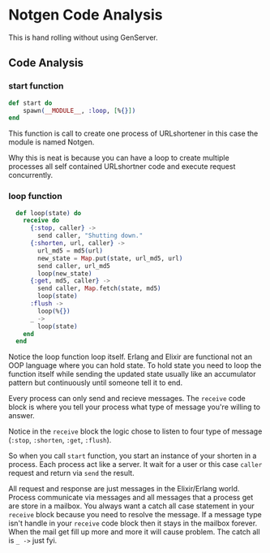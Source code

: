 # Notgen Code Analysis

This is hand rolling without using GenServer.

## Code Analysis

### start function

```elixir
def start do
    spawn(__MODULE__, :loop, [%{}])
end
```

This function is call to create one process of URLshortener in this case the module is named Notgen.

Why this is neat is because you can have a loop to create multiple processes all self contained URLshortner code and execute request concurrently.


### loop function  

```elixir
  def loop(state) do
    receive do
      {:stop, caller} ->
        send caller, "Shutting down."
      {:shorten, url, caller} ->
        url_md5 = md5(url)
        new_state = Map.put(state, url_md5, url)
        send caller, url_md5
        loop(new_state)
      {:get, md5, caller} ->
        send caller, Map.fetch(state, md5)
        loop(state)
      :flush ->
        loop(%{})
      _ ->
        loop(state)
    end
  end
```

Notice the loop function loop itself. Erlang and Elixir are functional not an OOP language where you can hold state. To hold state you need to loop the function itself while sending the updated state usually like an accumulator pattern but continuously until someone tell it to end.

Every process can only send and recieve messages. The `receive` code block is where you tell your process what type of message you're willing to answer.  

Notice in the `receive` block the logic chose to listen to four type of message (`:stop`, `:shorten`, `:get`, `:flush`).

So when you call `start` function, you start an instance of your shorten in a process. Each process act like a server. It wait for a user or this case `caller` request and return via `send` the result. 

All request and response are just messages in the Elixir/Erlang world. Process communicate via messages and all messages that a process get are store in a mailbox. You always want a catch all case statement in your `receive` block because you need to resolve the message. If a message type isn't handle in your `receive` code block then it stays in the mailbox forever. When the mail get fill up more and more it will cause problem. The catch all is `_ ->` just fyi. 







